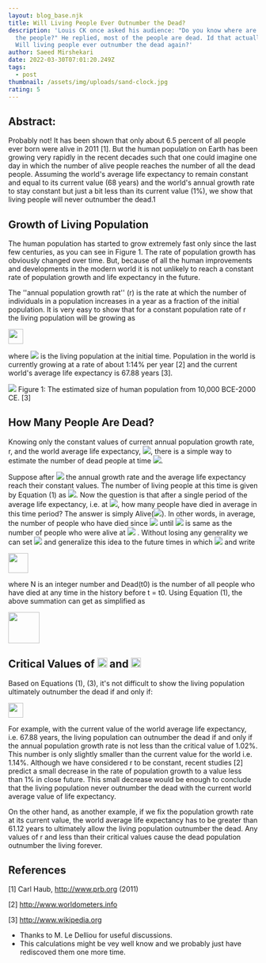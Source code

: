 ```yaml
---
layout: blog_base.njk
title: Will Living People Ever Outnumber the Dead?
description: 'Louis CK once asked his audience: "Do you know where are most of
  the people?" He replied, most of the people are dead. Id that actually true?
  Will living people ever outnumber the dead again?'
author: Saeed Mirshekari
date: 2022-03-30T07:01:20.249Z
tags:
  - post
thumbnail: /assets/img/uploads/sand-clock.jpg
rating: 5
---
```


## Abstract:

Probably not! It has been shown that
only about 6.5 percent of all people ever
born were alive in 2011 [1]. But the human population on Earth has been growing
very rapidly in the recent decades such that
one could imagine one day in which the number of alive people reaches the number of all
the dead people. Assuming the world's average life expectancy to remain constant and
equal to its current value (68 years) and the
world's annual growth rate to stay constant
but just a bit less than its current value (1%),
we show that living people will never outnumber the dead.1


## Growth of Living Population


The human population has started to grow extremely
fast only since the last few centuries, as you can see
in Figure 1. The rate of population growth has
obviously changed over time. But, because of all
the human improvements and developments in the
modern world it is not unlikely to reach a constant
rate of population growth and life expectancy in the
future.


The ''annual population growth rat'' (r) is the
rate at which the number of individuals in a population increases in a year as a fraction of the initial
population. It is very easy to show that for a constant population rate of r the living population will
be growing as



<img src="https://render.githubusercontent.com/render/math?math=Alive (t) = N_0 (1 \pm r) \times t" height="30px">




where <img src="https://render.githubusercontent.com/render/math?math=N_0"> is the living population at the initial time.
Population in the world is currently growing at a rate
of about 1:14% per year [2] and the current world's
average life expectancy is 67.88 years [3].

<img src="/assets/img/dead-alive.png">
Figure 1: The estimated size of human population from
10,000 BCE-2000 CE. [3]




## How Many People Are Dead?


Knowing only the constant values of current annual
population growth rate, r, and the world average life
expectancy, <img src="https://render.githubusercontent.com/render/math?math=<L>">, there is a simple way to estimate
the number of dead people at time <img src="https://render.githubusercontent.com/render/math?math=t">.


Suppose after <img src="https://render.githubusercontent.com/render/math?math=t = t_0"> the annual growth rate and
the average life expectancy reach their constant values. The number of living people at this time is
given by Equation (1) as <img src="https://render.githubusercontent.com/render/math?math=Alive(t_0)">. Now the question is that after a single period of the average life
expectancy, i.e. at <img src="https://render.githubusercontent.com/render/math?math=t = t_0 \pm <L>">, how many people
have died in average in this time period? The answer is simply Alive(<img src="https://render.githubusercontent.com/render/math?math=t_0">). In other words, in average, the number of people who have died since <img src="https://render.githubusercontent.com/render/math?math=t=t_0"> until
<img src="https://render.githubusercontent.com/render/math?math=t = t_0 \pm <L>"> is same as the number of people who
were alive at <img src="https://render.githubusercontent.com/render/math?math=t = t_0"> . Without losing any generality
we can set <img src="https://render.githubusercontent.com/render/math?math=t_0 = 0"> and generalize this idea to the
future times in which <img src="https://render.githubusercontent.com/render/math?math=t*=N\times <L>"> and write

<img src="https://render.githubusercontent.com/render/math?math=Dead(t^*) = \sum^{N-1}_{n=1} Alive(n [ L ]) \pm  Dead (t_0)" height="40px">




where N is an integer number and Dead(t0) is the
number of all people who have died at any time in
the history before t = t0. Using Equation (1), the
above summation can get as simplified as

<img src="https://render.githubusercontent.com/render/math?math=Dead(t) = N0\frac{(1 \pm r)^t - 1}{(1 \pm r)^{[ L ]} - 1} \pm Dead(t0)" height="63px">




## Critical Values of <img src="https://render.githubusercontent.com/render/math?math=r" height="20px"> and <img src="https://render.githubusercontent.com/render/math?math=< L >" height="20px">

Based on Equations (1), (3), it's not difficult to show
the living population ultimately outnumber the dead
if and only if:


<img src="https://render.githubusercontent.com/render/math?math=(1 \pm r) [ L ] > 2" height="30px">




For example, with the current value of the world
average life expectancy, i.e. 67.88 years, the living
population can outnumber the dead if and only if
the annual population growth rate is not less than
the critical value of 1.02%. This number is only
slightly smaller than the current value for the world
i.e. 1.14%. Although we have considered r to be
constant, recent studies [2] predict a small decrease
in the rate of population growth to a value less than
1% in close future. This small decrease would be
enough to conclude that the living population never
outnumber the dead with the current world average
value of life expectancy.


On the other hand, as another example, if we fix the population growth rate at its current value, the world average life expectancy has to be greater than
61.12 years to ultimately allow the living population
outnumber the dead. Any values of r and <L> less
than their critical values cause the dead population
outnumber the living forever.


## References

[1] Carl Haub, http://www.prb.org (2011)

[2] http://www.worldometers.info

[3] http://www.wikipedia.org

- Thanks to M. Le Delliou for useful discussions.
- This calculations might be vey well know and we probably
just have rediscoved them one more time.